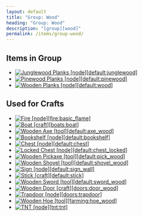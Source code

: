 ```yaml
---
layout: default
title: "Group: Wood"
heading: "Group: Wood"
description: "[group][wood]"
permalink: /items/group-wood/
---
```



## Items in Group

<ul class="list-items clearfix">
    <li><a href="{{site.baseurl}}/items/default-junglewood/"><img src="{{site.baseurl}}/assets/img/items/itemcubes/default_junglewood.png" data-toggle="tooltip" title="Junglewood Planks [node][default:junglewood]"></a></li>
    <li><a href="{{site.baseurl}}/items/default-pinewood/"><img src="{{site.baseurl}}/assets/img/items/itemcubes/default_pinewood.png" data-toggle="tooltip" title="Pinewood Planks [node][default:pinewood]"></a></li>
    <li><a href="{{site.baseurl}}/items/default-wood/"><img src="{{site.baseurl}}/assets/img/items/itemcubes/default_wood.png" data-toggle="tooltip" title="Wooden Planks [node][default:wood]"></a></li>
</ul>


## Used for Crafts

<ul class="list-items clearfix">
    <li><a href="{{site.baseurl}}/items/fire-basic-flame/"><img src="{{site.baseurl}}/assets/img/items/itemcubes/fire_basic_flame.png" data-toggle="tooltip" title="Fire [node][fire:basic_flame]"></a></li>
    <li><a href="{{site.baseurl}}/items/boats-boat/"><img src="{{site.baseurl}}/assets/img/items/textures/boat_inventory.png" data-toggle="tooltip" title="Boat [craft][boats:boat]"></a></li>
    <li><a href="{{site.baseurl}}/items/default-axe-wood/"><img src="{{site.baseurl}}/assets/img/items/textures/default_tool_woodaxe.png" data-toggle="tooltip" title="Wooden Axe [tool][default:axe_wood]"></a></li>
    <li><a href="{{site.baseurl}}/items/default-bookshelf/"><img src="{{site.baseurl}}/assets/img/items/itemcubes/default_bookshelf.png" data-toggle="tooltip" title="Bookshelf [node][default:bookshelf]"></a></li>
    <li><a href="{{site.baseurl}}/items/default-chest/"><img src="{{site.baseurl}}/assets/img/items/itemcubes/default_chest.png" data-toggle="tooltip" title="Chest [node][default:chest]"></a></li>
    <li><a href="{{site.baseurl}}/items/default-chest-locked/"><img src="{{site.baseurl}}/assets/img/items/itemcubes/default_chest_locked.png" data-toggle="tooltip" title="Locked Chest [node][default:chest_locked]"></a></li>
    <li><a href="{{site.baseurl}}/items/default-pick-wood/"><img src="{{site.baseurl}}/assets/img/items/textures/default_tool_woodpick.png" data-toggle="tooltip" title="Wooden Pickaxe [tool][default:pick_wood]"></a></li>
    <li><a href="{{site.baseurl}}/items/default-shovel-wood/"><img src="{{site.baseurl}}/assets/img/items/textures/default_tool_woodshovel.png" data-toggle="tooltip" title="Wooden Shovel [tool][default:shovel_wood]"></a></li>
    <li><a href="{{site.baseurl}}/items/default-sign-wall/"><img src="{{site.baseurl}}/assets/img/items/itemcubes/default_sign_wall.png" data-toggle="tooltip" title="Sign [node][default:sign_wall]"></a></li>
    <li><a href="{{site.baseurl}}/items/default-stick/"><img src="{{site.baseurl}}/assets/img/items/textures/default_stick.png" data-toggle="tooltip" title="Stick [craft][default:stick]"></a></li>
    <li><a href="{{site.baseurl}}/items/default-sword-wood/"><img src="{{site.baseurl}}/assets/img/items/textures/default_tool_woodsword.png" data-toggle="tooltip" title="Wooden Sword [tool][default:sword_wood]"></a></li>
    <li><a href="{{site.baseurl}}/items/doors-door-wood/"><img src="{{site.baseurl}}/assets/img/items/textures/doors_wood.png" data-toggle="tooltip" title="Wooden Door [craft][doors:door_wood]"></a></li>
    <li><a href="{{site.baseurl}}/items/doors-trapdoor/"><img src="{{site.baseurl}}/assets/img/items/itemcubes/doors_trapdoor.png" data-toggle="tooltip" title="Trapdoor [node][doors:trapdoor]"></a></li>
    <li><a href="{{site.baseurl}}/items/farming-hoe-wood/"><img src="{{site.baseurl}}/assets/img/items/textures/farming_tool_woodhoe.png" data-toggle="tooltip" title="Wooden Hoe [tool][farming:hoe_wood]"></a></li>
    <li><a href="{{site.baseurl}}/items/tnt-tnt/"><img src="{{site.baseurl}}/assets/img/items/itemcubes/tnt_tnt.png" data-toggle="tooltip" title="TNT [node][tnt:tnt]"></a></li>
</ul>